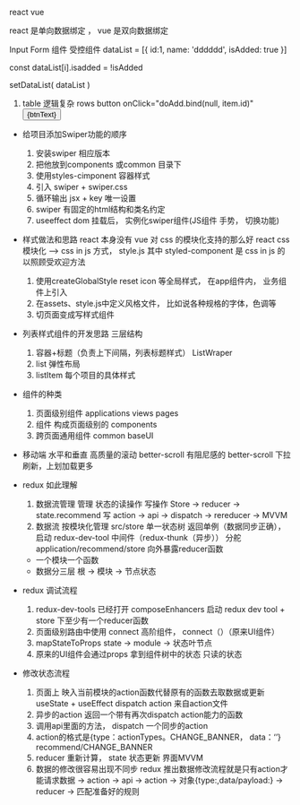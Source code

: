 react vue 

react 是单向数据绑定 ， vue 是双向数据绑定

Input Form 组件 受控组件
  dataList = [{
    id:1,
    name: 'dddddd',
    isAdded: true
  }]

  const dataList[i].isadded = !isAdded

  setDataList(
    dataList
  )

1. table 
  逻辑复杂
  rows button onClick="doAdd.bind(null, item.id)"
  <button>{btnText}</button>


- 给项目添加Swiper功能的顺序
  1. 安装swiper 相应版本
  2. 把他放到components 或common 目录下
  3. 使用styles-cimponent 容器样式
  4. 引入 swiper + swiper.css
  5. 循环输出 jsx + key 唯一设置
  6. swiper 有固定的html结构和类名约定
  7. useeffect dom 挂载后， 实例化swiper组件(JS组件 手势， 切换功能)

- 样式做法和思路
  react 本身没有 vue 对 css 的模块化支持的那么好
  react css 模块化 --> css in js 方式， style.js
  其中 styled-component 是 css in js 的以照顾受欢迎方法
  1. 使用createGlobalStyle reset icon 等全局样式， 在app组件内， 业务组件上引入
  2. 在assets、style.js中定义风格文件， 比如说各种规格的字体，色调等
  3. 切页面变成写样式组件

- 列表样式组件的开发思路
  三层结构
  1. 容器+标题（负责上下间隔，列表标题样式）  ListWraper
  2. list 弹性布局
  3. listItem 每个项目的具体样式

- 组件的种类
  1. 页面级别组件 applications views pages
  2. 组件  构成页面级别的 components
  3. 跨页面通用组件 common baseUI

- 移动端 水平和垂直 高质量的滚动
  better-scroll 有阻尼感的 better-scroll 下拉刷新，上划加载更多

- redux 如此理解
  1. 数据流管理
    管理 状态的读操作 写操作
    Store -> reducer -> state.recommend
    写 action -> api -> dispatch -> rereducer -> MVVM
  2. 数据流
    按模块化管理
    src/store 单一状态树 返回单例（数据同步正确）， 启动 redux-dev-tool
    中间件（redux-thunk（异步））
    分舵 application/recommend/store 向外暴露reducer函数
    - 一个模块一个函数
    - 数据分三层 根 -> 模块 -> 节点状态

- redux 调试流程
  1. redux-dev-tools 已经打开
    composeEnhancers 启动 redux dev tool + store 下至少有一个reducer函数
  2. 页面级别路由中使用 connect 高阶组件， connect（）（原来UI组件）
  3. mapStateToProps state -> module -> 状态叶节点
  4. 原来的UI组件会通过props 拿到组件树中的状态 只读的状态

- 修改状态流程
  1. 页面上 映入当前模块的action函数代替原有的函数去取数据或更新
    useState + useEffect
    dispatch action 来自action文件
  2. 异步的action  返回一个带有再次dispatch action能力的函数
  3. 调用api里面的方法， dispatch 一个同步的action
  4. action的格式是{type：actionTypes。CHANGE_BANNER， data：‘’}
    recommend/CHANGE_BANNER
  5. reducer 重新计算， state 状态更新 界面MVVM 
  6. 数据的修改很容易出现不同步  redux 推出数据修改流程就是只有action才能请求数据
    -> action -> api -> action -> 对象{type:,data/payload:} -> reducer -> 匹配准备好的规则